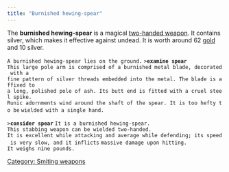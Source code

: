 ```yaml
---
title: "Burnished hewing-spear"
---
```


The **burnished hewing-spear** is a magical [two-handed
weapon](two-handed_weapon "wikilink"). It contains silver, which makes
it effective against undead. It is worth around 62
[gold](gold "wikilink") and 10 silver.

`A burnished hewing-spear lies on the ground.`
`>`**`examine spear`**
`This large pole arm is comprised of a burnished metal blade, decorated with a`
`fine pattern of silver threads embedded into the metal. The blade is affixed to`
`a long, polished pole of ash. Its butt end is fitted with a cruel steel spike.`
`Runic adornments wind around the shaft of the spear. It is too hefty to be`
`wielded with a single hand.`

`>`**`consider spear`**
`It is a burnished hewing-spear.`
`This stabbing weapon can be wielded two-handed.`
`It is excellent while attacking and average while defending; its speed is very slow, and it inflicts`
`massive damage upon hitting.`
`It weighs nine pounds.`

[Category: Smiting weapons](Category:_Smiting_weapons "wikilink")